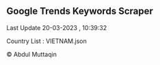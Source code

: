 

## Google Trends Keywords Scraper 
 
Last Update 20-03-2023 , 10:39:32

Country List :
VIETNAM.json



© Abdul Muttaqin 
